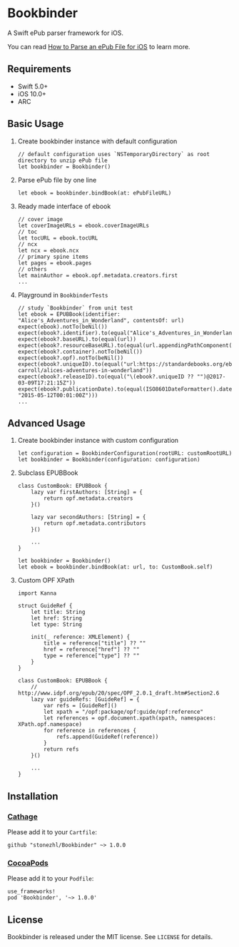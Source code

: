 # Bookbinder
A Swift ePub parser framework for iOS.

You can read [How to Parse an ePub File for iOS](https://medium.com/@stonezhl/how-to-parse-an-epub-file-for-ios-df30213b9a73) to learn more.

## Requirements
* Swift 5.0+
* iOS 10.0+
* ARC

## Basic Usage
1. Create bookbinder instance with default configuration
   ```
   // default configuration uses `NSTemporaryDirectory` as root directory to unzip ePub file
   let bookbinder = Bookbinder()
   ```
1. Parse ePub file by one line
   ```
   let ebook = bookbinder.bindBook(at: ePubFileURL)
   ```
1. Ready made interface of ebook
   ```
   // cover image
   let coverImageURLs = ebook.coverImageURLs
   // toc
   let tocURL = ebook.tocURL
   // ncx
   let ncx = ebook.ncx
   // primary spine items
   let pages = ebook.pages
   // others
   let mainAuthor = ebook.opf.metadata.creators.first
   ...
   ```
1. Playground in `BookbinderTests`
   ```
   // study `Bookbinder` from unit test
   let ebook = EPUBBook(identifier: "Alice's_Adventures_in_Wonderland", contentsOf: url)
   expect(ebook).notTo(beNil())
   expect(ebook?.identifier).to(equal("Alice's_Adventures_in_Wonderland"))
   expect(ebook?.baseURL).to(equal(url))
   expect(ebook?.resourceBaseURL).to(equal(url.appendingPathComponent("epub")))
   expect(ebook?.container).notTo(beNil())
   expect(ebook?.opf).notTo(beNil())
   expect(ebook?.uniqueID).to(equal("url:https://standardebooks.org/ebooks/lewis-carroll/alices-adventures-in-wonderland"))
   expect(ebook?.releaseID).to(equal("\(ebook?.uniqueID ?? "")@2017-03-09T17:21:15Z"))
   expect(ebook?.publicationDate).to(equal(ISO8601DateFormatter().date(from: "2015-05-12T00:01:00Z")))
   ...
   ```

## Advanced Usage
1. Create bookbinder instance with custom configuration
   ```
   let configuration = BookbinderConfiguration(rootURL: customRootURL)
   let bookbinder = Bookbinder(configuration: configuration)
   ```
1. Subclass EPUBBook
   ```
   class CustomBook: EPUBBook {
       lazy var firstAuthors: [String] = {
           return opf.metadata.creators
       }()
       
       lazy var secondAuthors: [String] = {
           return opf.metadata.contributors
       }()
       
       ...
   }
   
   let bookbinder = Bookbinder()
   let ebook = bookbinder.bindBook(at: url, to: CustomBook.self)
   ```
1. Custom OPF XPath
   ```
   import Kanna

   struct GuideRef {
       let title: String
       let href: String
       let type: String
       
       init(_ reference: XMLElement) {
           title = reference["title"] ?? ""
           href = reference["href"] ?? ""
           type = reference["type"] ?? ""
       }
   }
   
   class CustomBook: EPUBBook {
       // http://www.idpf.org/epub/20/spec/OPF_2.0.1_draft.htm#Section2.6
       lazy var guideRefs: [GuideRef] = {
           var refs = [GuideRef]()
           let xpath = "/opf:package/opf:guide/opf:reference"
           let references = opf.document.xpath(xpath, namespaces: XPath.opf.namespace)
           for reference in references {
               refs.append(GuideRef(reference))
           }
           return refs
       }()
       
       ...
   }
   ```

## Installation
### [Cathage](https://github.com/Carthage/Carthage)
Please add it to your `Cartfile`:
```
github "stonezhl/Bookbinder" ~> 1.0.0
```
### [CocoaPods](https://cocoapods.org/)
Please add it to your `Podfile`:
```
use_frameworks!
pod 'Bookbinder', '~> 1.0.0'
```

## License
Bookbinder is released under the MIT license. See `LICENSE` for details.
